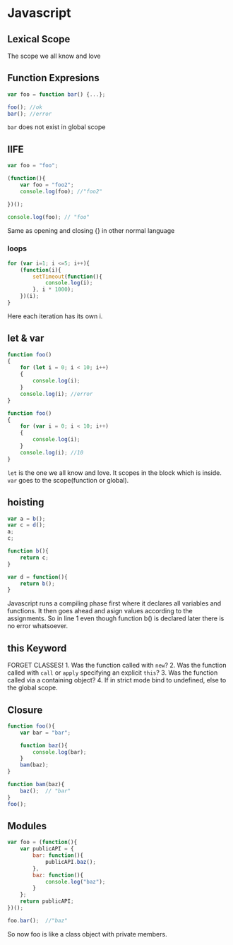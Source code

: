 # Javascript

## Lexical Scope

The scope we all know and love

## Function Expresions

```javascript
var foo = function bar() {...};

foo(); //ok
bar(); //error
```

`bar` does not exist in global scope

## IIFE

```javascript
var foo = "foo";

(function(){
    var foo = "foo2";
    console.log(foo); //"foo2"

})();

console.log(foo); // "foo"
```

Same as opening and closing {} in other normal language

### loops

```javascript
for (var i=1; i <=5; i++){
    (function(i){
        setTimeout(function(){
            console.log(i);
        }, i * 1000);
    })(i);
}
```

Here each iteration has its own i.

## let & var

```javascript
function foo()
{
    for (let i = 0; i < 10; i++)
    {
        console.log(i);
    }
    console.log(i); //error
}
```

```javascript
function foo()
{
    for (var i = 0; i < 10; i++)
    {
        console.log(i);
    }
    console.log(i); //10
}
```

`let` is the one we all know and love. It scopes in the block which is inside. `var` goes to the scope\(function or global\).

## hoisting

```javascript
var a = b();
var c = d();
a;
c;

function b(){
    return c;
}

var d = function(){
    return b();
}
```

Javascript runs a compiling phase first where it declares all variables and functions. It then goes ahead and asign values according to the assignments. So in line 1 even though function b\(\) is declared later there is no error whatsoever.

## this Keyword

FORGET CLASSES! 1. Was the function called with `new`? 2. Was the function called with `call` or `apply` specifying an explicit `this`? 3. Was the function called via a containing object? 4. If in strict mode bind to undefined, else to the global scope.

## Closure

```javascript
function foo(){
    var bar = "bar";

    function baz(){
        console.log(bar);
    }
    bam(baz);
}

function bam(baz){
    baz();  // "bar"
}
foo();
```

## Modules

```javascript
var foo = (function(){
    var publicAPI = {
        bar: function(){
            publicAPI.baz();
        },
        baz: function(){
            console.log("baz");
        }
    };
    return publicAPI;
})();

foo.bar();  //"baz"
```

So now foo is like a class object with private members.

